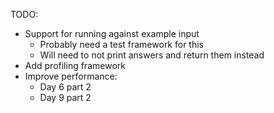 TODO:
- Support for running against example input
    - Probably need a test framework for this
    - Will need to not print answers and return them instead
- Add profiling framework
- Improve performance:
    - Day 6 part 2
    - Day 9 part 2

